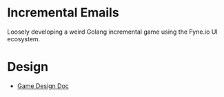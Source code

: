 # Incremental Emails

Loosely developing a weird Golang incremental game using the Fyne.io UI ecosystem.


# Design

* [Game Design Doc](design/GDD.md)